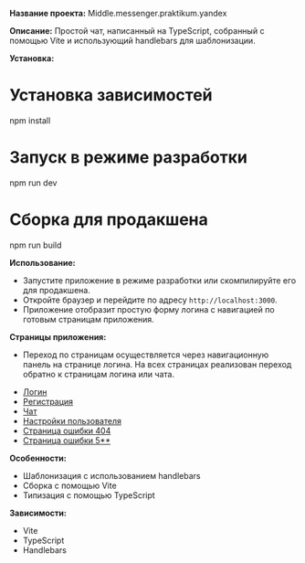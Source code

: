 **Название проекта:** 
Middle.messenger.praktikum.yandex

**Описание:**
Простой чат, написанный на TypeScript, собранный с помощью Vite и использующий handlebars для шаблонизации.

**Установка:**

# Установка зависимостей
npm install

# Запуск в режиме разработки
npm run dev

# Сборка для продакшена
npm run build

**Использование:**
* Запустите приложение в режиме разработки или скомпилируйте его для продакшена.
* Откройте браузер и перейдите по адресу `http://localhost:3000`.
* Приложение отобразит простую форму логина с навигацией по готовым страницам приложения.

**Страницы приложения:**
* Переход по страницам осуществляется через навигационную панель на странице логина. На всех страницах реализован переход обратно к страницам логина или чата. 
- [Логин](./src/pages/login-page/login-page.hbs)
- [Регистрация](./src/pages/registration-page/registration-page.hbs)
- [Чат](./src/pages/chat-page/chat-page.hbs)
- [Настройки пользователя](./src/pages/settings-page/settings-page.hbs)
- [Страница ошибки 404](./src/pages/error4-page/error4-page.hbs)
- [Страница ошибки 5**](./src/pages/error5-page/error5-page.hbs)

**Особенности:**
* Шаблонизация с использованием handlebars
* Сборка с помощью Vite
* Типизация с помощью TypeScript

**Зависимости:**
* Vite
* TypeScript
* Handlebars